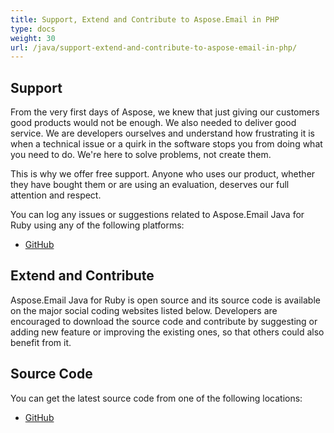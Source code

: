 ```yaml
---
title: Support, Extend and Contribute to Aspose.Email in PHP
type: docs
weight: 30
url: /java/support-extend-and-contribute-to-aspose-email-in-php/
---
```



## **Support**
From the very first days of Aspose, we knew that just giving our customers good products would not be enough. We also needed to deliver good service. We are developers ourselves and understand how frustrating it is when a technical issue or a quirk in the software stops you from doing what you need to do. We're here to solve problems, not create them.

This is why we offer free support. Anyone who uses our product, whether they have bought them or are using an evaluation, deserves our full attention and respect.

You can log any issues or suggestions related to Aspose.Email Java for Ruby using any of the following platforms:

- [GitHub](https://github.com/aspose-email/Aspose.Email-for-Java/issues)
## **Extend and Contribute**
Aspose.Email Java for Ruby is open source and its source code is available on the major social coding websites listed below. Developers are encouraged to download the source code and contribute by suggesting or adding new feature or improving the existing ones, so that others could also benefit from it.
## **Source Code**
You can get the latest source code from one of the following locations:

- [GitHub](https://github.com/aspose-email/Aspose.Email-for-Java/tree/master/Plugins/Aspose_Email_Java_for_PHP)
